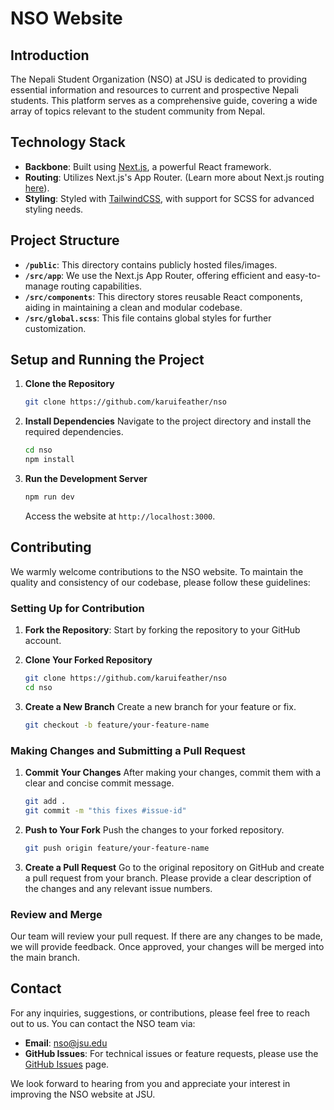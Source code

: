 # NSO Website

## Introduction

The Nepali Student Organization (NSO) at JSU is dedicated to providing essential information and resources to current and prospective Nepali students. This platform serves as a comprehensive guide, covering a wide array of topics relevant to the student community from Nepal.

## Technology Stack

- **Backbone**: Built using [Next.js](https://nextjs.org/), a powerful React framework.
- **Routing**: Utilizes Next.js's App Router. (Learn more about Next.js routing [here](https://nextjs.org/docs/app/building-your-application/routing)).
- **Styling**: Styled with [TailwindCSS](https://tailwindcss.com/), with support for SCSS for advanced styling needs.

## Project Structure

- **`/public`**: This directory contains publicly hosted files/images.
- **`/src/app`**: We use the Next.js App Router, offering efficient and easy-to-manage routing capabilities.
- **`/src/components`**: This directory stores reusable React components, aiding in maintaining a clean and modular codebase.
- **`/src/global.scss`**: This file contains global styles for further customization.

## Setup and Running the Project

1. **Clone the Repository**

   ```bash
   git clone https://github.com/karuifeather/nso
   ```

2. **Install Dependencies**
   Navigate to the project directory and install the required dependencies.

   ```bash
   cd nso
   npm install
   ```

3. **Run the Development Server**
   ```bash
   npm run dev
   ```
   Access the website at `http://localhost:3000`.

## Contributing

We warmly welcome contributions to the NSO website. To maintain the quality and consistency of our codebase, please follow these guidelines:

### Setting Up for Contribution

1. **Fork the Repository**: Start by forking the repository to your GitHub account.

2. **Clone Your Forked Repository**

   ```bash
   git clone https://github.com/karuifeather/nso
   cd nso
   ```

3. **Create a New Branch**
   Create a new branch for your feature or fix.
   ```bash
   git checkout -b feature/your-feature-name
   ```

### Making Changes and Submitting a Pull Request

1. **Commit Your Changes**
   After making your changes, commit them with a clear and concise commit message.

   ```bash
   git add .
   git commit -m "this fixes #issue-id"
   ```

2. **Push to Your Fork**
   Push the changes to your forked repository.

   ```bash
   git push origin feature/your-feature-name
   ```

3. **Create a Pull Request**
   Go to the original repository on GitHub and create a pull request from your branch. Please provide a clear description of the changes and any relevant issue numbers.

### Review and Merge

Our team will review your pull request. If there are any changes to be made, we will provide feedback. Once approved, your changes will be merged into the main branch.

## Contact

For any inquiries, suggestions, or contributions, please feel free to reach out to us. You can contact the NSO team via:

- **Email**: [nso@jsu.edu](mailto:nso@jsu.edu)
- **GitHub Issues**: For technical issues or feature requests, please use the [GitHub Issues](https://github.com/karuifeather/nso/issues) page.

We look forward to hearing from you and appreciate your interest in improving the NSO website at JSU.
